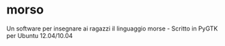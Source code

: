 morso
=====

Un software per insegnare ai ragazzi il linguaggio morse - Scritto in PyGTK per Ubuntu 12.04/10.04
